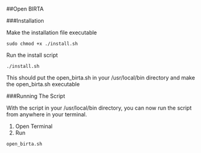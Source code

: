 ##Open BIRTA

###Installation

Make the installation file executable
```
sudo chmod +x ./install.sh
```

Run the install script
```
./install.sh
```

This should put the open_birta.sh in your /usr/local/bin directory
and make the open_birta.sh executable

###Running The Script

With the script in your /usr/local/bin directory, you can now run
the script from anywhere in your terminal.

1. Open Terminal
2. Run 
```
open_birta.sh
```
